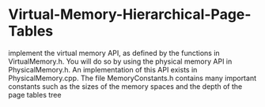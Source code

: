 # Virtual-Memory-Hierarchical-Page-Tables
implement the virtual memory API, as defined by the functions in VirtualMemory.h. You will do so by using the physical memory API in PhysicalMemory.h. An implementation of this API exists in PhysicalMemory.cpp. The file MemoryConstants.h contains many important constants such as the sizes of the memory spaces and the depth of the page tables tree
